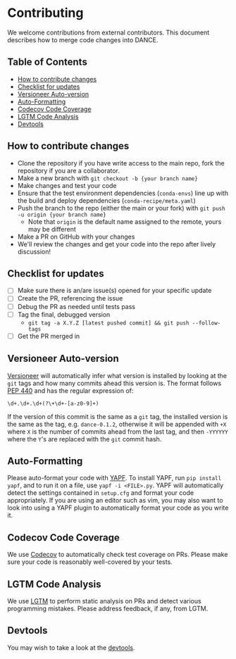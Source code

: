 # Contributing

We welcome contributions from external contributors. This document describes how
to merge code changes into DANCE.

## Table of Contents

<!-- vim-markdown-toc GFM -->

* [How to contribute changes](#how-to-contribute-changes)
* [Checklist for updates](#checklist-for-updates)
* [Versioneer Auto-version](#versioneer-auto-version)
* [Auto-Formatting](#auto-formatting)
* [Codecov Code Coverage](#codecov-code-coverage)
* [LGTM Code Analysis](#lgtm-code-analysis)
* [Devtools](#devtools)

<!-- vim-markdown-toc -->

## How to contribute changes

- Clone the repository if you have write access to the main repo, fork the
  repository if you are a collaborator.
- Make a new branch with `git checkout -b {your branch name}`
- Make changes and test your code
- Ensure that the test environment dependencies (`conda-envs`) line up with the
  build and deploy dependencies (`conda-recipe/meta.yaml`)
- Push the branch to the repo (either the main or your fork) with
  `git push -u origin {your branch name}`
  - Note that `origin` is the default name assigned to the remote, yours may be
    different
- Make a PR on GitHub with your changes
- We'll review the changes and get your code into the repo after lively
  discussion!

## Checklist for updates

- [ ] Make sure there is an/are issue(s) opened for your specific update
- [ ] Create the PR, referencing the issue
- [ ] Debug the PR as needed until tests pass
- [ ] Tag the final, debugged version
  - `git tag -a X.Y.Z [latest pushed commit] && git push --follow-tags`
- [ ] Get the PR merged in

## Versioneer Auto-version

[Versioneer](https://github.com/warner/python-versioneer) will automatically
infer what version is installed by looking at the `git` tags and how many
commits ahead this version is. The format follows
[PEP 440](https://www.python.org/dev/peps/pep-0440/) and has the regular
expression of:

```regexp
\d+.\d+.\d+(?\+\d+-[a-z0-9]+)
```

If the version of this commit is the same as a `git` tag, the installed version
is the same as the tag, e.g. `dance-0.1.2`, otherwise it will be appended with
`+X` where `X` is the number of commits ahead from the last tag, and then
`-YYYYYY` where the `Y`'s are replaced with the `git` commit hash.

## Auto-Formatting

Please auto-format your code with [YAPF](https://github.com/google/yapf).
To install YAPF, run `pip install yapf`, and to run it on a file, use
`yapf -i <FILE>.py`. YAPF will automatically detect the settings contained in
`setup.cfg` and format your code appropriately. If you are using an editor such
as vim, you may also want to look into using a YAPF plugin to automatically
format your code as you write it.

## Codecov Code Coverage

We use [Codecov](https://codecov.io) to automatically check test coverage on
PRs. Please make sure your code is reasonably well-covered by your tests.

## LGTM Code Analysis

We use [LGTM](https://lgtm.com) to perform static analysis on PRs and detect
various programming mistakes. Please address feedback, if any, from LGTM.

## Devtools

You may wish to take a look at the [devtools](../devtools/README.md).
